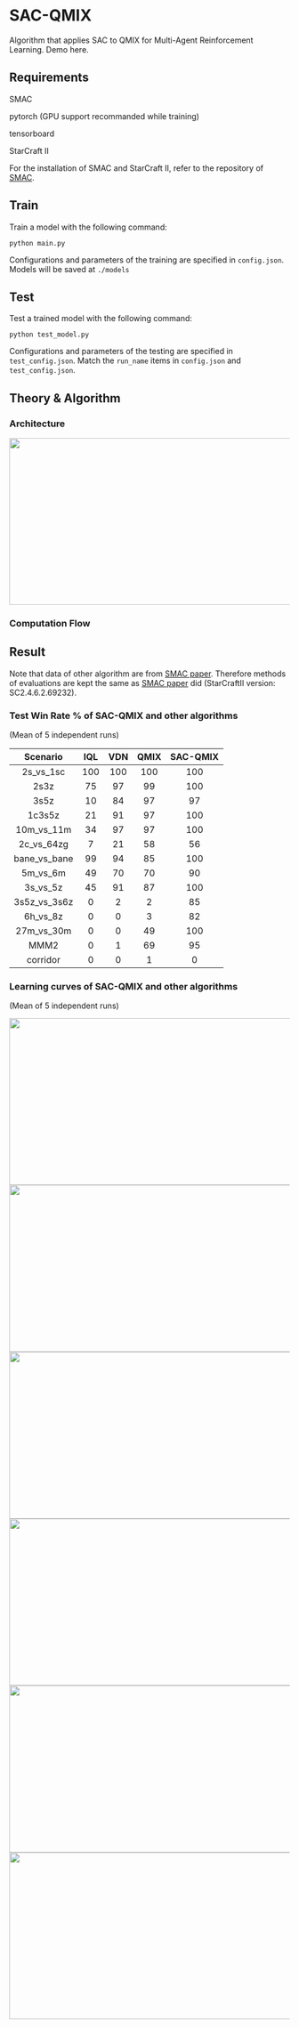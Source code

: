 
# SAC-QMIX

Algorithm that applies SAC to QMIX for Multi-Agent Reinforcement Learning. Demo here.

## Requirements

SMAC

pytorch (GPU support recommanded while training)

tensorboard

StarCraft II

For the installation of SMAC and StarCraft II, refer to the repository of [SMAC](https://github.com/oxwhirl/smac).

## Train

Train a model with the following command:

```shell
python main.py
```

Configurations and parameters of the training are specified in `config.json`. Models will be saved at `./models`

## Test

Test a trained model with the following command:

```shell
python test_model.py
```
Configurations and parameters of the testing are specified in `test_config.json`. Match the `run_name` items in `config.json` and `test_config.json`.

## Theory & Algorithm

### Architecture

<div align=center><img width = '600' height ='300' src ="https://github.com/FlickerNiko/SAC-QMIX/blob/master/SAC-QMIX.svg"/></div>

### Computation Flow

## Result

Note that data of other algorithm are from [SMAC paper](https://github.com/oxwhirl/smac/releases/download/v1/smac_run_data.json). Therefore methods of evaluations are kept the same as [SMAC paper](https://arxiv.org/abs/1902.04043) did (StarCraftII version: SC2.4.6.2.69232). 

### Test Win Rate % of SAC-QMIX and other algorithms

(Mean of 5 independent runs)

<div align=center>
  
|  Scenario  | IQL | VDN | QMIX | SAC-QMIX |
|  :-------: | :-: | :-: | :--: | :------: |
|  2s_vs_1sc | 100 | 100 | 100  | 100 |
|  2s3z      | 75  | 97  | 99   | 100 |
|  3s5z      | 10  | 84  | 97   | 97  |
|  1c3s5z    | 21  | 91  | 97   | 100 |
| 10m_vs_11m | 34  | 97  | 97   | 100 |
| 2c_vs_64zg | 7   | 21  | 58   | 56  |
|bane_vs_bane| 99  | 94  | 85   | 100 |
|  5m_vs_6m  | 49  | 70  | 70   | 90  |
|  3s_vs_5z  | 45  | 91  | 87   | 100 |
|3s5z_vs_3s6z| 0   | 2   | 2    | 85  |
|  6h_vs_8z  | 0   | 0   | 3    | 82  |
| 27m_vs_30m | 0   | 0   | 49   | 100 |
|   MMM2     | 0   | 1   | 69   | 95  |
|  corridor  | 0   | 0   | 1    | 0   |
</div>

### Learning curves of SAC-QMIX and other algorithms

(Mean of 5 independent runs)

<div align=center><img width = '600' height ='300' src ="https://github.com/FlickerNiko/SAC-QMIX/blob/master/figures/5m_vs_6m_all.svg"/></div>
<div align=center><img width = '600' height ='300' src ="https://github.com/FlickerNiko/SAC-QMIX/blob/master/figures/27m_vs_30m_all.svg"/></div>
<div align=center><img width = '600' height ='300' src ="https://github.com/FlickerNiko/SAC-QMIX/blob/master/figures/2c_vs_64zg_all.svg"/></div>
<div align=center><img width = '600' height ='300' src ="https://github.com/FlickerNiko/SAC-QMIX/blob/master/figures/MMM2_all.svg"/></div>
<div align=center><img width = '600' height ='300' src ="https://github.com/FlickerNiko/SAC-QMIX/blob/master/figures/3s5z_vs_3s6z_all.svg"/></div>
<div align=center><img width = '600' height ='300' src ="https://github.com/FlickerNiko/SAC-QMIX/blob/master/figures/6h_vs_8z_all.svg"/></div>
